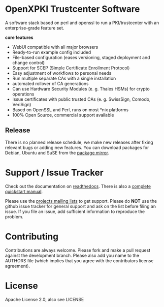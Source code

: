 # OpenXPKI Trustcenter Software

A software stack based on perl and openssl to run a PKI/trustcenter with an enterprise-grade feature set. 

**core features**
- WebUI compatible with all major browsers
- Ready-to-run example config included
- File-based configuration (eases versioning, staged deployment and change control)
- Support for SCEP (Simple Certificate Enrollment Protocol)
- Easy adjustment of workflows to personal needs
- Run multiple separate CAs with a single installation
- automated rollover of CA generations
- Can use Hardware Security Modules (e. g. Thales HSMs) for crypto operations
- Issue certificates with public trusted CAs (e. g. SwissSign, Comodo, VeriSign)
- Based on OpenSSL and Perl, runs on most *nix platforms
- 100% Open Source, commercial support available

## Release

There is no planned release schedule, we make new releases after fixing relevant bugs or adding new features. You can download packages for Debian, Ubuntu and SuSE from the [package mirror](http://packages.openxpki.org). 

# Support / Issue Tracker

Check out the documentation on [readthedocs](http://openxpki.readthedocs.org/). There is also a [complete quickstart manual](http://openxpki.readthedocs.org/en/latest/quickstart.html).

Please use the [projects mailing lists](https://lists.sourceforge.net/lists/listinfo/openxpki-users) to get support. Please do **NOT** use the github issue tracker for general support and ask on the list before filing an issue. If you file an issue, add sufficient information to reproduce the problem.
  
# Contributing

Contributions are always welcome. Please fork and make a pull request against the development branch. Please also add you name to the AUTHORS file (which implies that you agree with the contributors license agreement).

# License

Apache License 2.0, also see LICENSE


